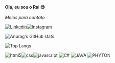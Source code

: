 **Olá, eu sou o Rai 😊**
<br>
<br>
*Meios para contato*

[![Linkedin](https://img.shields.io/badge/LinkedIn-0077B5?style=for-the-badge&logo=linkedin&logoColor=white)](https://www.linkedin.com/in/raisilm/)[![Instagram](https://img.shields.io/badge/Instagram-E4405F?style=for-the-badge&logo=instagram&logoColor=white)](https://www.instagram.com/raimello19/)


![Anurag's GitHub stats](https://github-readme-stats.vercel.app/api?username=RaiSMel&show_icons=true&theme=transparent)


![Top Langs](https://github-readme-stats.vercel.app/api/top-langs/?username=RaiSMel&layout=compact)
<div style="display: inline_block">

<img alt="html5" src="https://img.shields.io/badge/HTML5-E34F26?style=for-the-badge&logo=html5&logoColor=white"><img alt="css" src="https://img.shields.io/badge/CSS3-1572B6?style=for-the-badge&logo=css3&logoColor=white"><img alt="javascript" src="https://img.shields.io/badge/JavaScript-F7DF1E?style=for-the-badge&logo=javascript&logoColor=black">
<img alt="C#" src="https://img.shields.io/badge/C%23-239120?style=for-the-badge&logo=c-sharp&logoColor=white">
<img alt="JAVA" src="https://img.shields.io/badge/Java-ED8B00?style=for-the-badge&logo=openjdk&logoColor=white">
<img alt="PHYTON" src="https://img.shields.io/badge/Python-14354C?style=for-the-badge&logo=python&logoColor=white">

</div>
